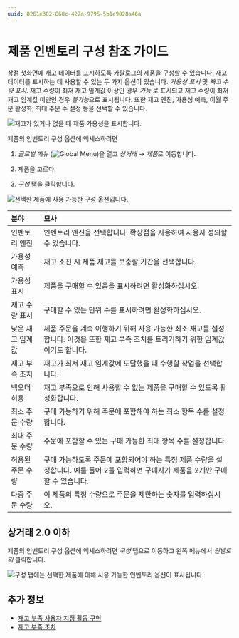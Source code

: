 ```yaml
---
uuid: 8261e382-868c-427a-9795-5b1e9028a46a
---
```


# 제품 인벤토리 구성 참조 가이드

상점 첫화면에 재고 데이터를 표시하도록 카탈로그의 제품을 구성할 수 있습니다. 재고 데이터를 표시하는 데 사용할 수 있는 두 가지 옵션이 있습니다. *가용성 표시* 및 *재고 수량 표시*. 재고 수량이 최저 재고 임계값 이상인 경우 *가능* 로 표시되고 재고 수량이 최저 재고 임계값 미만인 경우 *불가능*으로 표시됩니다. 또한 재고 엔진, 가용성 예측, 이월 주문 활성화, 최대 주문 수 설정 등을 선택할 수 있습니다.

![재고가 있거나 없을 때 제품 가용성을 표시합니다.](./product-inventory-configuration-reference-guide/images/01.png)

제품의 인벤토리 구성 옵션에 액세스하려면

1. *글로벌 메뉴* (![Global Menu](../images/icon-applications-menu.png))을 열고 *상거래* &rarr; *제품*로 이동합니다.

1. 제품을 고르다.

1. *구성* 탭을 클릭합니다.

![선택한 제품에 사용 가능한 구성 옵션입니다.](./product-inventory-configuration-reference-guide/images/02.png)

| 분야        | 묘사                                                                            |
|:--------- |:----------------------------------------------------------------------------- |
| 인벤토리 엔진   | 인벤토리 엔진을 선택합니다. 확장점을 사용하여 사용자 정의할 수 있습니다.                                     |
| 가용성 예측    | 재고 소진 시 제품 재고를 보충할 기간을 선택합니다.                                                 |
| 가용성 표시    | 제품을 구매할 수 있음을 표시하려면 활성화하십시오.                                                  |
| 재고 수량 표시  | 구매할 수 있는 단위 수를 표시하려면 활성화하십시오.                                                 |
| 낮은 재고 임계값 | 제품 주문을 계속 이행하기 위해 사용 가능한 최소 재고를 설정합니다. 이것은 또한 재고 부족 조치를 트리거하기 위한 임계값이기도 합니다.  |
| 재고 부족 조치  | 재고가 최저 재고 임계값에 도달했을 때 수행할 작업을 선택합니다.                                          |
| 백오더 허용    | 재고 부족으로 인해 사용할 수 없는 제품을 구매할 수 있도록 활성화합니다.                                     |
| 최소 주문 수량  | 구매 가능하기 위해 주문에 포함해야 하는 최소 항목 수를 설정합니다.                                        |
| 최대 주문 수량  | 주문에 포함할 수 있는 구매 가능한 최대 항목 수를 설정합니다.                                           |
| 허용된 주문 수량 | 구매 가능하도록 주문에 포함되어야 하는 특정 제품 수량을 설정합니다. 예를 들어 2를 입력하면 구매자가 제품을 2개만 구매할 수 있습니다. |
| 다중 주문 수량  | 이 제품의 특정 수량으로 주문을 제한하는 숫자를 입력하십시오.                                            |

## 상거래 2.0 이하

제품의 인벤토리 구성 옵션에 액세스하려면 *구성* 탭으로 이동하고 왼쪽 메뉴에서 *인벤토리* 클릭합니다.

![구성 탭에는 선택한 제품에 대해 사용 가능한 인벤토리 옵션이 표시됩니다.](./product-inventory-configuration-reference-guide/images/03.png)

## 추가 정보

* [재고 부족 사용자 지정 활동 구현](../developer-guide/managing-inventory/implementing-a-custom-low-stock-activity.md)
* [재고 부족 조치](./low-stock-action.md)
